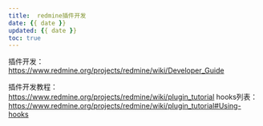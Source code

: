 ```yaml
---
title:  redmine插件开发
date: {{ date }}
updated: {{ date }}
toc: true
---
```



插件开发： https://www.redmine.org/projects/redmine/wiki/Developer_Guide

插件开发教程： https://www.redmine.org/projects/redmine/wiki/plugin_tutorial
hooks列表： https://www.redmine.org/projects/redmine/wiki/plugin_tutorial#Using-hooks




